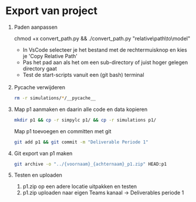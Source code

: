# Export van project

<ol>

<li>

Paden aanpassen

chmod +x convert_path.py && ./convert_path.py "relative\path\to\model"

<ul>

<li>In VsCode selecteer je het bestand met de rechtermuisknop en kies je 'Copy Relative Path'</li>
<li>Pas het pad aan als het om een sub-directory of juist hoger gelegen directory gaat</li>
<li>Test de start-scripts vanuit een (git bash) terminal</li>

</ul>

</li>
<br>

<li>
Pycache verwijderen

```bash
rm -r simulations/*/__pycache__
```
</li>

<li> 
Map p1 aanmaken en daarin alle code en data kopieren

```bash
mkdir p1 && cp -r simpylc p1/ && cp -r simulations p1/
```

Map p1 toevoegen en committen met git

```bash
git add p1 && git commit -m "Deliverable Periode 1"
```

</li>

<li>

Git export van p1 maken

```bash
git archive -o "../{voornaam}_{achternaam}_p1.zip" HEAD:p1
```

</li>

<li>

Testen en uploaden

<ol>

<li>p1.zip op een adere locatie uitpakken en testen</li>

<li>p1.zip uploaden naar eigen Teams kanaal -> Deliverables periode 1

</li>

</ol>
